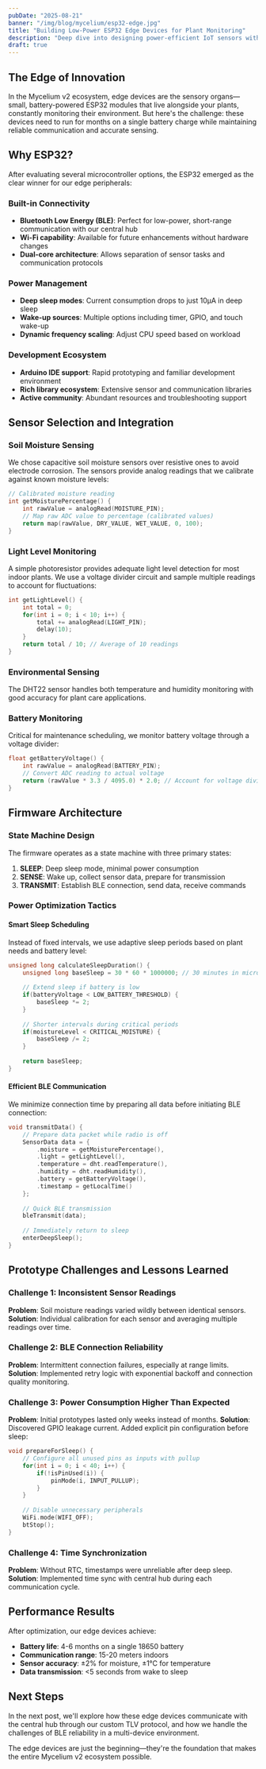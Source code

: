 ```yaml
---
pubDate: "2025-08-21"
banner: "/img/blog/mycelium/esp32-edge.jpg"
title: "Building Low-Power ESP32 Edge Devices for Plant Monitoring"
description: "Deep dive into designing power-efficient IoT sensors with ESP32, BLE communication, and smart sleep strategies"
draft: true
---
```


## The Edge of Innovation

In the Mycelium v2 ecosystem, edge devices are the sensory organs—small, battery-powered ESP32 modules that live alongside your plants, constantly monitoring their environment. But here's the challenge: these devices need to run for months on a single battery charge while maintaining reliable communication and accurate sensing.

## Why ESP32?

After evaluating several microcontroller options, the ESP32 emerged as the clear winner for our edge peripherals:

### Built-in Connectivity
- **Bluetooth Low Energy (BLE)**: Perfect for low-power, short-range communication with our central hub
- **Wi-Fi capability**: Available for future enhancements without hardware changes
- **Dual-core architecture**: Allows separation of sensor tasks and communication protocols

### Power Management
- **Deep sleep modes**: Current consumption drops to just 10µA in deep sleep
- **Wake-up sources**: Multiple options including timer, GPIO, and touch wake-up
- **Dynamic frequency scaling**: Adjust CPU speed based on workload

### Development Ecosystem
- **Arduino IDE support**: Rapid prototyping and familiar development environment
- **Rich library ecosystem**: Extensive sensor and communication libraries
- **Active community**: Abundant resources and troubleshooting support

## Sensor Selection and Integration

### Soil Moisture Sensing
We chose capacitive soil moisture sensors over resistive ones to avoid electrode corrosion. The sensors provide analog readings that we calibrate against known moisture levels:

```cpp
// Calibrated moisture reading
int getMoisturePercentage() {
    int rawValue = analogRead(MOISTURE_PIN);
    // Map raw ADC value to percentage (calibrated values)
    return map(rawValue, DRY_VALUE, WET_VALUE, 0, 100);
}
```

### Light Level Monitoring
A simple photoresistor provides adequate light level detection for most indoor plants. We use a voltage divider circuit and sample multiple readings to account for fluctuations:

```cpp
int getLightLevel() {
    int total = 0;
    for(int i = 0; i < 10; i++) {
        total += analogRead(LIGHT_PIN);
        delay(10);
    }
    return total / 10; // Average of 10 readings
}
```

### Environmental Sensing
The DHT22 sensor handles both temperature and humidity monitoring with good accuracy for plant care applications.

### Battery Monitoring
Critical for maintenance scheduling, we monitor battery voltage through a voltage divider:

```cpp
float getBatteryVoltage() {
    int rawValue = analogRead(BATTERY_PIN);
    // Convert ADC reading to actual voltage
    return (rawValue * 3.3 / 4095.0) * 2.0; // Account for voltage divider
}
```

## Firmware Architecture

### State Machine Design
The firmware operates as a state machine with three primary states:

1. **SLEEP**: Deep sleep mode, minimal power consumption
2. **SENSE**: Wake up, collect sensor data, prepare for transmission
3. **TRANSMIT**: Establish BLE connection, send data, receive commands

### Power Optimization Tactics

#### Smart Sleep Scheduling
Instead of fixed intervals, we use adaptive sleep periods based on plant needs and battery level:

```cpp
unsigned long calculateSleepDuration() {
    unsigned long baseSleep = 30 * 60 * 1000000; // 30 minutes in microseconds
    
    // Extend sleep if battery is low
    if(batteryVoltage < LOW_BATTERY_THRESHOLD) {
        baseSleep *= 2;
    }
    
    // Shorter intervals during critical periods
    if(moistureLevel < CRITICAL_MOISTURE) {
        baseSleep /= 2;
    }
    
    return baseSleep;
}
```

#### Efficient BLE Communication
We minimize connection time by preparing all data before initiating BLE connection:

```cpp
void transmitData() {
    // Prepare data packet while radio is off
    SensorData data = {
        .moisture = getMoisturePercentage(),
        .light = getLightLevel(),
        .temperature = dht.readTemperature(),
        .humidity = dht.readHumidity(),
        .battery = getBatteryVoltage(),
        .timestamp = getLocalTime()
    };
    
    // Quick BLE transmission
    bleTransmit(data);
    
    // Immediately return to sleep
    enterDeepSleep();
}
```

## Prototype Challenges and Lessons Learned

### Challenge 1: Inconsistent Sensor Readings
**Problem**: Soil moisture readings varied wildly between identical sensors.
**Solution**: Individual calibration for each sensor and averaging multiple readings over time.

### Challenge 2: BLE Connection Reliability
**Problem**: Intermittent connection failures, especially at range limits.
**Solution**: Implemented retry logic with exponential backoff and connection quality monitoring.

### Challenge 3: Power Consumption Higher Than Expected
**Problem**: Initial prototypes lasted only weeks instead of months.
**Solution**: Discovered GPIO leakage current. Added explicit pin configuration before sleep:

```cpp
void prepareForSleep() {
    // Configure all unused pins as inputs with pullup
    for(int i = 0; i < 40; i++) {
        if(!isPinUsed(i)) {
            pinMode(i, INPUT_PULLUP);
        }
    }
    
    // Disable unnecessary peripherals
    WiFi.mode(WIFI_OFF);
    btStop();
}
```

### Challenge 4: Time Synchronization
**Problem**: Without RTC, timestamps were unreliable after deep sleep.
**Solution**: Implemented time sync with central hub during each communication cycle.

## Performance Results

After optimization, our edge devices achieve:
- **Battery life**: 4-6 months on a single 18650 battery
- **Communication range**: 15-20 meters indoors
- **Sensor accuracy**: ±2% for moisture, ±1°C for temperature
- **Data transmission**: <5 seconds from wake to sleep

## Next Steps

In the next post, we'll explore how these edge devices communicate with the central hub through our custom TLV protocol, and how we handle the challenges of BLE reliability in a multi-device environment.

The edge devices are just the beginning—they're the foundation that makes the entire Mycelium v2 ecosystem possible.